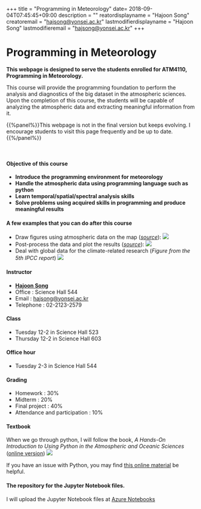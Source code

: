 +++
title = "Programming in Meteorology"
date= 2018-09-04T07:45:45+09:00
description = ""
reatordisplayname = "Hajoon Song"
creatoremail = "hajsong@yonsei.ac.kr"
lastmodifierdisplayname = "Hajoon Song"
lastmodifieremail = "hajsong@yonsei.ac.kr"
+++

# Programming in Meteorology

**This webpage is designed to serve the students enrolled for ATM4110, Programming in Meteorology.**

This course will provide the programming foundation to perform the analysis and diagnostics of the big dataset in the atmospheric sciences.
Upon the completion of this course, the students will be capable of analyzing the atmospheric data and extracting meaningful information from it.

{{%panel%}}This webpage is not in the final version but keeps evolving. I encourage students to visit this page frequently and be up to date.{{%/panel%}}

<br>

#### Objective of this course
+ **Introduce the programming environment for meteorology**
+ **Handle the atmospheric data using programming language such as python**
+ **Learn temporal/spatial/spectral analysis skills**
+ **Solve problems using acquired skills in programming and produce meaningful results**

#### A few examples that you can do after this course
+ Draw figures using atmospheric data on the map (*[source](https://www.ncdc.noaa.gov/data-access/model-data/model-datasets/global-forcast-system-gfs)*):
![](/ATM4110/images/gfs.gif?classes=border,shadow)
+ Post-process the data and plot the results (*[source](https://software.ecmwf.int/static/ERA-40_Atlas/images/full/D25_XS_YEA.gif)*):
![](/ATM4110/images/zonalwind.gif)
+ Deal with global data for the climate-related research (*Figure from the 5th IPCC report*)
![](/ATM4110/images/energy.jpg)

#### Instructor

* [**Hajoon Song**](http://airsea.yonsei.ac.kr/group/hajoonsong/#anchor)
* Office : Science Hall 544
* Email : hajsong@yonsei.ac.kr
* Telephone : 02-2123-2579

#### Class
+ Tuesday 12-2 in Science Hall 523
+ Thursday 12-2 in Science Hall 603

#### Office hour
+ Tuesday 2-3 in Science Hall 544

#### Grading
+ Homework : 30%
+ Midterm : 20%
+ Final project : 40%
+ Attendance and participation : 10%

#### Textbook
When we go through python, I will follow the book,
*A Hands-On Introduction to Using Python in the Atmospheric and Oceanic Sciences* ([online version](http://www.johnny-lin.com/pyintro/))
![](images/cover_web_with_title.jpg?classes=border,shadow)

If you have an issue with Python, you may find [this online material](http://files.swaroopch.com/python/byte_of_python.pdf) be helpful.

#### The repository for the Jupyter Notebook files.
I will upload the Jupyter Notebook files at [Azure Notebooks](https://notebooks.azure.com/hajsong/libraries/atm4110)
